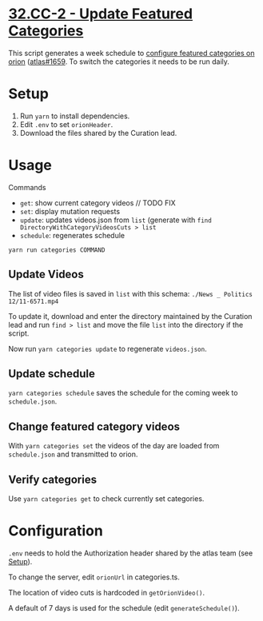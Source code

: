 # [32.CC-2 - Update Featured Categories](https://blog.joystream.org/sumer-kpis/#32.CC-2)

This script generates a week schedule to [configure featured categories on orion](https://github.com/Joystream/atlas/blob/master/docs/community/featured-content.md) ([atlas#1659](https://github.com/Joystream/atlas/issues/1659). To switch the categories it needs to be run daily.

# Setup

1. Run `yarn` to install dependencies.
2. Edit `.env` to set `orionHeader`.
3. Download the files shared by the Curation lead.

# Usage

Commands
- `get`: show current category videos // TODO FIX
- `set`: display mutation requests
- `update`: updates videos.json from `list` (generate with `find DirectoryWithCategoryVideosCuts > list`
- `schedule`: regenerates schedule

`yarn run categories COMMAND`

## Update Videos

The list of video files is saved in `list` with this schema: `./News _ Politics 12/11-6571.mp4`

To update it, download and enter the directory maintained by the Curation lead and run `find > list` and move the file `list` into the directory if the script.

Now run `yarn categories update` to regenerate `videos.json`.

## Update schedule

`yarn categories schedule` saves the schedule for the coming week to `schedule.json`.

## Change featured category videos

With `yarn categories set` the videos of the day are loaded from `schedule.json` and transmitted to orion.

## Verify categories

Use `yarn categories get` to check currently set categories.


# Configuration

`.env` needs to hold the Authorization header shared by the atlas team (see [Setup](#setup)).

To change the server, edit `orionUrl` in categories.ts.

The location of video cuts is hardcoded in `getOrionVideo()`.

A default of 7 days is used for the schedule (edit `generateSchedule()`).
